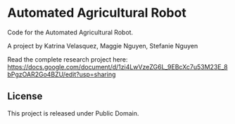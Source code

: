 # Automated Agricultural Robot
Code for the Automated Agricultural Robot.

A project by Katrina Velasquez, Maggie Nguyen, Stefanie Nguyen

Read the complete research project here: 
https://docs.google.com/document/d/1zi4LwVzeZG6L_9EBcXc7u53M23E_8bPgzOAR2Go4BZU/edit?usp=sharing

## License
This project is released under Public Domain.
